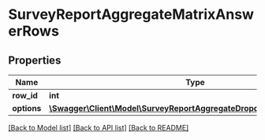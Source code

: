 # SurveyReportAggregateMatrixAnswerRows

## Properties
Name | Type | Description | Notes
------------ | ------------- | ------------- | -------------
**row_id** | **int** |  | 
**options** | [**\Swagger\Client\Model\SurveyReportAggregateDropdownAnswerOptions[]**](SurveyReportAggregateDropdownAnswerOptions.md) |  | 

[[Back to Model list]](../README.md#documentation-for-models) [[Back to API list]](../README.md#documentation-for-api-endpoints) [[Back to README]](../README.md)


